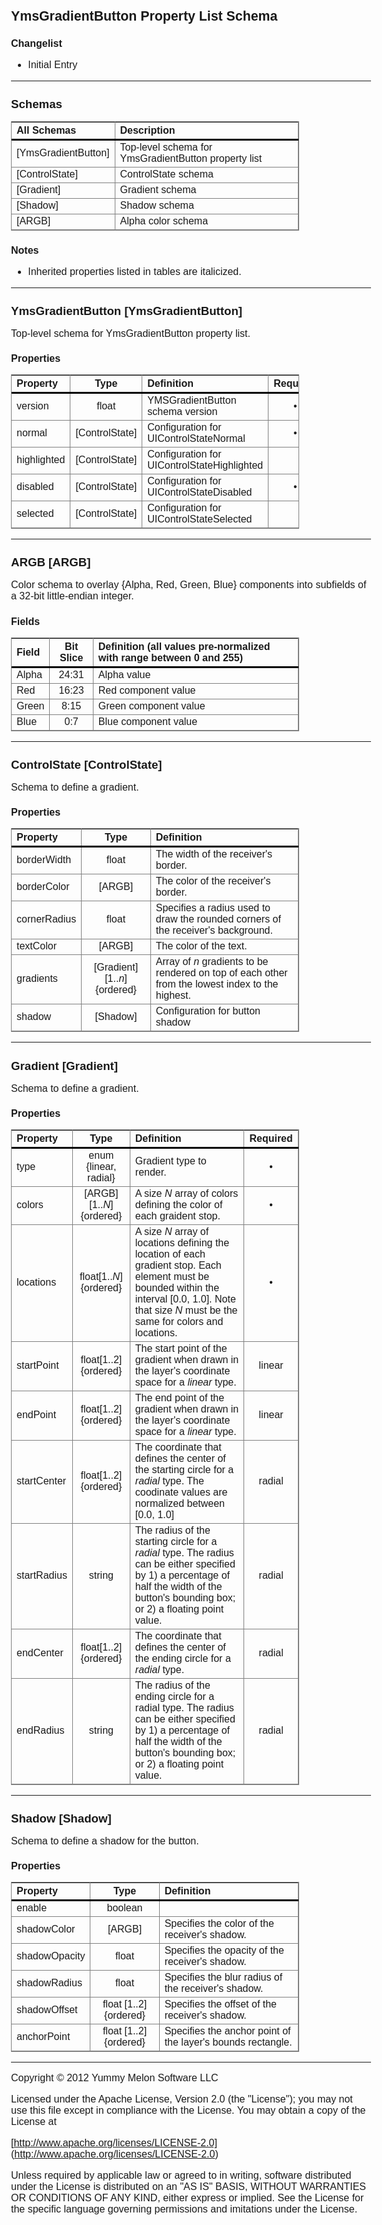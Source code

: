 <style>
body { margin: 0pt;
       padding: 0.5in;
       font-family: Helvetica;
       font-size: 12pt; }
       
h1 { font-size: 1.333em; }
h2 { font-size: 1.167em; page-break-before: always }
h3 { font-size: 1em; }

table {
   border-style: solid;
   border-width: 1px;
   border-color: grey;
   width: 80%;
   }
   
td {
   border-bottom: 1px solid grey;
   border-right: 1px solid grey;
}

th {
   border-bottom: 3px solid black;
   border-right: 1px solid grey;
}

pre {
     background-color: #ECECEC
}

</style>

# YmsGradientButton Property List Schema

### Changelist

* Initial Entry

---

## Schemas

| All Schemas | Description | 
|:--|:--|
|[YmsGradientButton]|Top-level schema for YmsGradientButton property list|
|[ControlState]|ControlState schema|
|[Gradient]|Gradient schema|
|[Shadow]|Shadow schema|
|[ARGB]|Alpha color schema|


### Notes
* Inherited properties listed in tables are italicized.

---

## YmsGradientButton [YmsGradientButton]

Top-level schema for YmsGradientButton property list.

### Properties

| Property | Type | Definition | Required |
|:--|:--:|:--|:--:|
|version|float|YMSGradientButton schema version | &bull; | 
|normal|[ControlState]| Configuration for UIControlStateNormal |&bull; | 
|highlighted|[ControlState]| Configuration for UIControlStateHighlighted | | 
|disabled|[ControlState]| Configuration for UIControlStateDisabled |&bull; | 
|selected|[ControlState]| Configuration for UIControlStateSelected | | 


---

## ARGB [ARGB]

Color schema to overlay {Alpha, Red, Green, Blue} components into subfields of a 32-bit little-endian integer.

### Fields

| Field | Bit Slice | Definition (all values pre-normalized with range between 0 and 255) |
|:--|:--:|:--|
|Alpha|24:31| Alpha value |
|Red|16:23| Red component value |
|Green|8:15| Green component value |
|Blue|0:7| Blue component value |

---

## ControlState [ControlState]

Schema to define a gradient.

### Properties

| Property | Type | Definition |
|:--|:--:|:--|
|borderWidth|float| The width of the receiver's border. |
|borderColor|[ARGB]| The color of the receiver's border. |
|cornerRadius|float| Specifies a radius used to draw the rounded corners of the receiver's background. |
|textColor|[ARGB]| The color of the text. |
|gradients|[Gradient] \[1..*n*\]{ordered}|Array of *n* gradients to be rendered on top of each other from the lowest index to the highest. |
|shadow|[Shadow]| Configuration for button shadow |

---

## Gradient [Gradient]

Schema to define a gradient.

### Properties

| Property | Type | Definition | Required |
|:--|:--:|:--|:--:|
|type|enum {linear, radial}|Gradient type to render.| &bull; |
|colors|[ARGB] \[1..*N*\]{ordered}| A size *N* array of colors defining the color of each graident stop. | &bull; |
|locations|float[1..*N*]{ordered}| A size *N* array of locations defining the location of each gradient stop. Each element must be bounded within the interval [0.0, 1.0]. Note that size *N* must be the same for colors and locations.|&bull; |
|startPoint|float[1..2]{ordered}| The start point of the gradient when drawn in the layer's coordinate space for a *linear* type. | linear |
|endPoint|float[1..2]{ordered}|  The end point of the gradient when drawn in the layer's coordinate space for a *linear* type. | linear | 
|startCenter|float[1..2]{ordered}| The coordinate that defines the center of the starting circle for a *radial* type. The coodinate values are normalized between [0.0, 1.0]  | radial | 
|startRadius|string | The radius of the starting circle for a *radial* type. The radius can be either specified by 1) a percentage of half the width of the button's bounding box; or 2) a floating point value.| radial |
|endCenter|float[1..2]{ordered}|  The coordinate that defines the center of the ending circle for a *radial* type. | radial |
|endRadius|string | The radius of the ending circle for a radial type. The radius can be either specified by 1) a percentage of half the width of the button's bounding box; or 2) a floating point value. | radial | 

---

## Shadow [Shadow]

Schema to define a shadow for the button.

### Properties

| Property | Type | Definition |
|:--|:--:|:--|
|enable|boolean| |
|shadowColor|[ARGB]| Specifies the color of the receiver's shadow. |
|shadowOpacity|float| Specifies the opacity of the receiver's shadow. |
|shadowRadius|float| Specifies the blur radius of the receiver's shadow. |
|shadowOffset|float [1..2]{ordered}| Specifies the offset of the receiver's shadow. |
|anchorPoint|float [1..2]{ordered}| Specifies the anchor point of the layer's bounds rectangle. |

---

Copyright &copy; 2012 Yummy Melon Software LLC

Licensed under the Apache License, Version 2.0 (the "License");
you may not use this file except in compliance with the License.
You may obtain a copy of the License at

[http://www.apache.org/licenses/LICENSE-2.0] (http://www.apache.org/licenses/LICENSE-2.0)

Unless required by applicable law or agreed to in writing, software
distributed under the License is distributed on an "AS IS" BASIS,
WITHOUT WARRANTIES OR CONDITIONS OF ANY KIND, either express or implied.
See the License for the specific language governing permissions and
imitations under the License.


